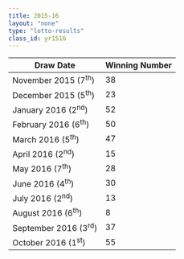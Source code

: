 ```yaml
---
title: 2015-16
layout: "none"
type: "lotto-results"
class_id: yr1516
---
```


<table summary="First column draw date, second draw number" class="bordered centered highlight is-fullwidth">
<thead>
  <tr>
    <th>Draw Date</th>
    <th>Winning Number</th>
  </tr>
</thead>
<tbody>
  <tr>
    <td>November 2015 (7<sup>th</sup>)</td>
    <td>38</td>
  </tr>
  <tr>
    <td>December 2015 (5<sup>th</sup>)</td>
    <td>23</td>
  </tr>
  <tr>
    <td>January 2016 (2<sup>nd</sup>)</td>
    <td>52</td>
  </tr>
  <tr>
    <td>February 2016 (6<sup>th</sup>)</td>
    <td>50</td>
  </tr>
  <tr>
    <td>March 2016 (5<sup>th</sup>)</td>
    <td>47</td>
  </tr>
  <tr>
    <td>April 2016 (2<sup>nd</sup>)</td>
    <td>15</td>
  </tr>
  <tr>
    <td>May 2016 (7<sup>th</sup>)</td>
    <td>28</td>
  </tr>
  <tr>
    <td>June 2016 (4<sup>th</sup>)</td>
    <td>30</td>
  </tr>
  <tr>
    <td>July 2016 (2<sup>nd</sup>)</td>
    <td>13</td>
  </tr>
  <tr>
    <td>August 2016 (6<sup>th</sup>)</td>
    <td>8</td>
  </tr>
  <tr>
    <td>September 2016 (3<sup>rd</sup>)</td>
    <td>37</td>
  </tr>
  <tr>
    <td>October 2016 (1<sup>st</sup>)</td>
    <td>55</td>
  </tr>
</tbody>
</table>